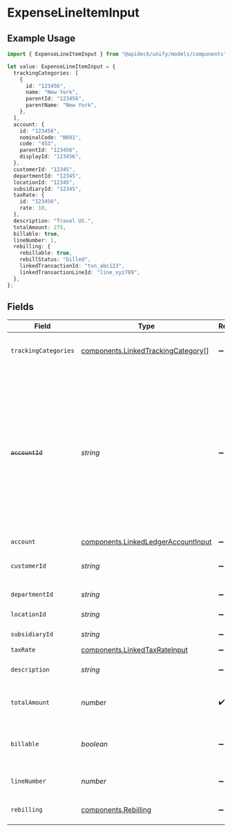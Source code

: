 # ExpenseLineItemInput

## Example Usage

```typescript
import { ExpenseLineItemInput } from "@apideck/unify/models/components";

let value: ExpenseLineItemInput = {
  trackingCategories: [
    {
      id: "123456",
      name: "New York",
      parentId: "123456",
      parentName: "New York",
    },
  ],
  account: {
    id: "123456",
    nominalCode: "N091",
    code: "453",
    parentId: "123456",
    displayId: "123456",
  },
  customerId: "12345",
  departmentId: "12345",
  locationId: "12345",
  subsidiaryId: "12345",
  taxRate: {
    id: "123456",
    rate: 10,
  },
  description: "Travel US.",
  totalAmount: 275,
  billable: true,
  lineNumber: 1,
  rebilling: {
    rebillable: true,
    rebillStatus: "billed",
    linkedTransactionId: "txn_abc123",
    linkedTransactionLineId: "line_xyz789",
  },
};
```

## Fields

| Field                                                                                                                                                                                                   | Type                                                                                                                                                                                                    | Required                                                                                                                                                                                                | Description                                                                                                                                                                                             | Example                                                                                                                                                                                                 |
| ------------------------------------------------------------------------------------------------------------------------------------------------------------------------------------------------------- | ------------------------------------------------------------------------------------------------------------------------------------------------------------------------------------------------------- | ------------------------------------------------------------------------------------------------------------------------------------------------------------------------------------------------------- | ------------------------------------------------------------------------------------------------------------------------------------------------------------------------------------------------------- | ------------------------------------------------------------------------------------------------------------------------------------------------------------------------------------------------------- |
| `trackingCategories`                                                                                                                                                                                    | [components.LinkedTrackingCategory](../../models/components/linkedtrackingcategory.md)[]                                                                                                                | :heavy_minus_sign:                                                                                                                                                                                      | A list of linked tracking categories.                                                                                                                                                                   |                                                                                                                                                                                                         |
| ~~`accountId`~~                                                                                                                                                                                         | *string*                                                                                                                                                                                                | :heavy_minus_sign:                                                                                                                                                                                      | : warning: ** DEPRECATED **: This will be removed in a future release, please migrate away from it as soon as possible.<br/><br/>The unique identifier for the ledger account. Deprecated, use account instead. | 123456                                                                                                                                                                                                  |
| `account`                                                                                                                                                                                               | [components.LinkedLedgerAccountInput](../../models/components/linkedledgeraccountinput.md)                                                                                                              | :heavy_minus_sign:                                                                                                                                                                                      | N/A                                                                                                                                                                                                     |                                                                                                                                                                                                         |
| `customerId`                                                                                                                                                                                            | *string*                                                                                                                                                                                                | :heavy_minus_sign:                                                                                                                                                                                      | The ID of the customer this expense item is linked to.                                                                                                                                                  | 12345                                                                                                                                                                                                   |
| `departmentId`                                                                                                                                                                                          | *string*                                                                                                                                                                                                | :heavy_minus_sign:                                                                                                                                                                                      | The ID of the department                                                                                                                                                                                | 12345                                                                                                                                                                                                   |
| `locationId`                                                                                                                                                                                            | *string*                                                                                                                                                                                                | :heavy_minus_sign:                                                                                                                                                                                      | The ID of the location                                                                                                                                                                                  | 12345                                                                                                                                                                                                   |
| `subsidiaryId`                                                                                                                                                                                          | *string*                                                                                                                                                                                                | :heavy_minus_sign:                                                                                                                                                                                      | The ID of the subsidiary                                                                                                                                                                                | 12345                                                                                                                                                                                                   |
| `taxRate`                                                                                                                                                                                               | [components.LinkedTaxRateInput](../../models/components/linkedtaxrateinput.md)                                                                                                                          | :heavy_minus_sign:                                                                                                                                                                                      | N/A                                                                                                                                                                                                     |                                                                                                                                                                                                         |
| `description`                                                                                                                                                                                           | *string*                                                                                                                                                                                                | :heavy_minus_sign:                                                                                                                                                                                      | The expense line item description                                                                                                                                                                       | Travel US.                                                                                                                                                                                              |
| `totalAmount`                                                                                                                                                                                           | *number*                                                                                                                                                                                                | :heavy_check_mark:                                                                                                                                                                                      | The total amount of the expense line item.                                                                                                                                                              | 275                                                                                                                                                                                                     |
| `billable`                                                                                                                                                                                              | *boolean*                                                                                                                                                                                               | :heavy_minus_sign:                                                                                                                                                                                      | Boolean that indicates if the line item is billable or not.                                                                                                                                             | true                                                                                                                                                                                                    |
| `lineNumber`                                                                                                                                                                                            | *number*                                                                                                                                                                                                | :heavy_minus_sign:                                                                                                                                                                                      | Line number of the resource                                                                                                                                                                             | 1                                                                                                                                                                                                       |
| `rebilling`                                                                                                                                                                                             | [components.Rebilling](../../models/components/rebilling.md)                                                                                                                                            | :heavy_minus_sign:                                                                                                                                                                                      | Rebilling metadata for this line item.                                                                                                                                                                  |                                                                                                                                                                                                         |